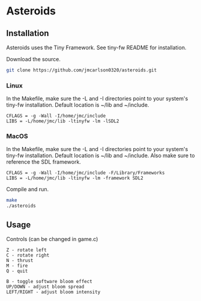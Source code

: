# Asteroids

## Installation

Asteroids uses the Tiny Framework. See tiny-fw README for installation.

Download the source.
```bash
git clone https://github.com/jmcarlson0320/asteroids.git
```

### Linux

In the Makefile, make sure the -L and -I directories point to your system's tiny-fw installation. Default location is ~/lib and ~/include.
```make
CFLAGS = -g -Wall -I/home/jmc/include
LIBS = -L/home/jmc/lib -ltinyfw -lm -lSDL2
```

### MacOS

In the Makefile, make sure the -L and -I directories point to your system's tiny-fw installation. Default location is ~/lib and ~/include.
Also make sure to reference the SDL framework.
```make
CFLAGS = -g -Wall -I/home/jmc/include -F/Library/Frameworks
LIBS = -L/home/jmc/lib -ltinyfw -lm -framework SDL2
```

Compile and run.
```bash
make
./asteroids
```

## Usage

Controls (can be changed in game.c)
```
Z - rotate left
C - rotate right
N - thrust
M - fire
Q - quit

B - toggle software bloom effect
UP/DOWN - adjust bloom spread
LEFT/RIGHT - adjust bloom intensity
```
